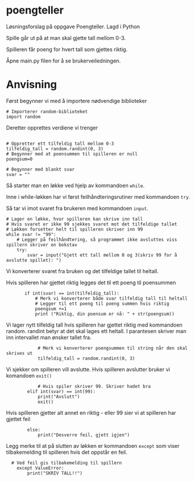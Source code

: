 # poengteller
Løsningsforslag på oppgave Poengteller. Lagd i Python

Spille går ut på at man skal gjette tall mellom 0-3.

Spilleren får poeng for hvert tall som gjettes riktig.

Åpne main.py filen for å se brukerveiledningen. 


# Anvisning

Først begynner vi med å importere nødvendige biblioteker
```
# Importerer random-biblioteket
import random
```

Deretter opprettes verdiene vi trenger

```
 
# Oppretter ett tilfeldig tall mellom 0-3
tilfeldig_tall = random.randint(0, 3)
# Begynner med at poensummen til spilleren er null
poengsum=0

# Begynner med blankt svar
svar = ""
```

Så starter man en løkke ved hjelp av kommandoen `while`.

Inne i while-løkken har vi først feilhåndteringsrutiner med kommandoen `try`.

Så tar vi imot svaret fra brukeren med kommandoen `input`. 


```
# Lager en løkke, hvor spilleren kan skrive inn tall
# Hvis svaret er ikke 99 sjekkes svaret mot det tilfeldige tallet
# Løkken forsetter helt til spilleren skriver inn 99
while svar != "99":
    # Legger på feilhåndtering, så programmet ikke avsluttes viss spillern skriver en bokstav
    try:
        svar = input("Gjett ett tall mellom 0 og 3(skriv 99 for å avslutte spillet): ")
```
Vi konverterer svaret fra bruken og det tilfeldige tallet til heltall.

Hvis spilleren har gjettet riktig legges det til ett poeng til poensummen
 ```
        if int(svar) == int(tilfeldig_tall):
            # Merk vi konverterer både svar tilfeldig tall til heltall
            # Legger til ett poeng til poeng summen hvis riktig 
            poengsum +=1
            print ("Riktig, din poensum er nå: " + str(poengsum))
```
Vi lager nytt tilfeldig tall hvis spilleren har gjettet riktig med kommandoen random. randint betyr at det skal lages ett heltall. I parantesen skriver man inn intervallet man ønsker tallet fra.
```
            # Merk vi konverterer poengsummen til string når den skal skrives ut
            tilfeldig_tall = random.randint(0, 3)
```
Vi sjekker om spilleren vill avslutte. Hvis spilleren avslutter bruker vi komandoen `exit()`
```
            # Hvis spiler skriver 99. Skriver hadet bra
        elif int(svar) == int(99):
            print("Avslutt")
            exit()
```
Hvis spilleren gjetter alt annet en riktig - eller 99 sier vi at spilleren har gjettet feil
```            # Hvis spillern gjettet feil
        else:
            print("Desverre feil, gjett igjen")
```
Legg merke til at på slutten av løkken er kommandoen `except` som viser tilbakemelding til spilleren hvis det oppstår en feil.
```
  # Ved feil gis tilbakemelding til spillern
    except ValueError:
        print("SKRIV TALL!!")
 ```
        
    

